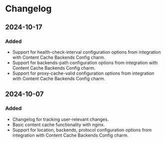 # Changelog

## 2024-10-17

### Added

- Support for health-check-interval configuration options from integration with Content Cache Backends Config charm.
- Support for backends-path configuration options from integration with Content Cache Backends Config charm.
- Support for proxy-cache-valid configuration options from integration with Content Cache Backends Config charm.

## 2024-10-07

### Added

- Changelog for tracking user-relevant changes.
- Basic content cache functionality with nginx.
- Support for location, backends, protocol configuration options from integration with Content Cache Backends Config charm.

